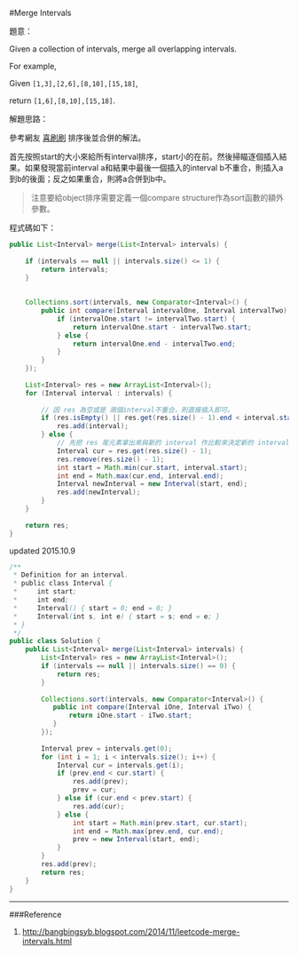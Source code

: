 #Merge Intervals

[]()

題意：

Given a collection of intervals, merge all overlapping intervals.

For example,

Given ```[1,3],[2,6],[8,10],[15,18]```,

return ```[1,6],[8,10],[15,18]```.

解題思路：

參考網友 [喜刷刷](http://bangbingsyb.blogspot.com/2014/11/leetcode-merge-intervals.html) 排序後並合併的解法。

首先按照start的大小來給所有interval排序，start小的在前。然後掃瞄逐個插入結果。如果發現當前interval a和結果中最後一個插入的interval b不重合，則插入a到b的後面；反之如果重合，則將a合併到b中。

>注意要給object排序需要定義一個compare structure作為sort函數的額外參數。

程式碼如下：

```java
public List<Interval> merge(List<Interval> intervals) {
        
    if (intervals == null || intervals.size() <= 1) {
        return intervals;
    }
    
    
    Collections.sort(intervals, new Comparator<Interval>() {
        public int compare(Interval intervalOne, Interval intervalTwo) {
            if (intervalOne.start != intervalTwo.start) {
                return intervalOne.start - intervalTwo.start;
            } else {
                return intervalOne.end - intervalTwo.end;
            }
        }
    });
    
    List<Interval> res = new ArrayList<Interval>();
    for (Interval interval : intervals) {
        
        // 因 res 為空或是 兩個interval不重合，則直接插入即可。
        if (res.isEmpty() || res.get(res.size() - 1).end < interval.start) {
            res.add(interval);
        } else {
            // 先把 res 尾元素拿出來與新的 interval 作比較來決定新的 interval的區間
            Interval cur = res.get(res.size() - 1);
            res.remove(res.size() - 1);
            int start = Math.min(cur.start, interval.start);
            int end = Math.max(cur.end, interval.end);
            Interval newInterval = new Interval(start, end);
            res.add(newInterval);
        }
    }
    
    return res;
}
```

updated 2015.10.9

```java
/**
 * Definition for an interval.
 * public class Interval {
 *     int start;
 *     int end;
 *     Interval() { start = 0; end = 0; }
 *     Interval(int s, int e) { start = s; end = e; }
 * }
 */
public class Solution {
    public List<Interval> merge(List<Interval> intervals) {
        List<Interval> res = new ArrayList<Interval>();
        if (intervals == null || intervals.size() == 0) {
            return res;
        }
        
        Collections.sort(intervals, new Comparator<Interval>() {
           public int compare(Interval iOne, Interval iTwo) {
               return iOne.start - iTwo.start;
           } 
        });
        
        Interval prev = intervals.get(0);
        for (int i = 1; i < intervals.size(); i++) {
            Interval cur = intervals.get(i);
            if (prev.end < cur.start) {
                res.add(prev);
                prev = cur;
            } else if (cur.end < prev.start) {
                res.add(cur);
            } else {
                int start = Math.min(prev.start, cur.start);
                int end = Math.max(prev.end, cur.end);
                prev = new Interval(start, end);
            }
        }
        res.add(prev);
        return res;
    }
}
```

---
###Reference
1. http://bangbingsyb.blogspot.com/2014/11/leetcode-merge-intervals.html